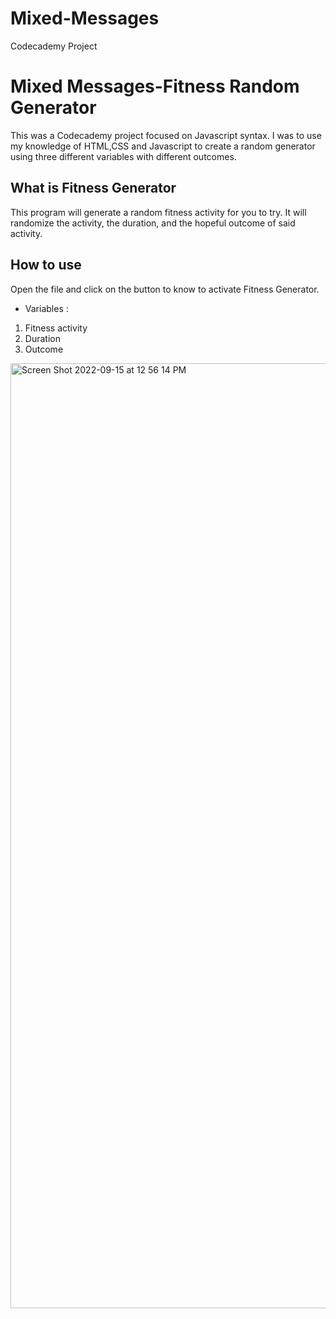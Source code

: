 # Mixed-Messages
Codecademy Project
# Mixed Messages-Fitness Random Generator

This was a Codecademy project focused on Javascript syntax. I was to use my knowledge of HTML,CSS and Javascript to create a random generator using three different variables with different outcomes. 

## What is Fitness Generator
This program will generate a random fitness activity for you to try. It will randomize the activity, the duration, and the hopeful outcome of said activity. 

## How to use
Open the file and click on the button to know to activate Fitness Generator.

 * Variables :
  1. Fitness activity
  1. Duration
  1. Outcome
  
  <img width="1512" alt="Screen Shot 2022-09-15 at 12 56 14 PM" src="https://user-images.githubusercontent.com/83090756/190497281-2c80dcdd-e104-4f23-b84d-066c16cfb093.png">
